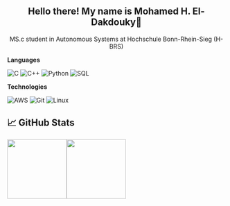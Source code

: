 


<h2 align="center">Hello there! My name is Mohamed H. El-Dakdouky👋</h2>
<p align="center">MS.c student in Autonomous Systems at Hochschule Bonn-Rhein-Sieg (H-BRS)</p>


**Languages**

![C](https://img.shields.io/badge/-C-000?&logo=C)
![C++](https://img.shields.io/badge/-C++-000?&logo=c%2b%2b&logoColor=00599C)
![Python](https://img.shields.io/badge/-Python-000?&logo=python)
![SQL](https://img.shields.io/badge/-SQL-000?&logo=MySQL)


**Technologies**

![AWS](https://img.shields.io/badge/-AWS-000?&logo=Amazon-AWS&logoColor=FF9900)
![Git](https://img.shields.io/badge/-Git-000?&logo=git)
![Linux](https://img.shields.io/badge/-Linux-000?&logo=linux)



<!-- 

## &#x1f4c8; GitHub Stats
<p><img align="left" src="https://github-readme-stats.vercel.app/api/top-langs/?username=MOHAMEDELDAKDOUKY&layout=compact&hide=html" alt="MOHAMEDELDAKDOUKY" /></p>  

[![Mohamed's github stats](https://github-readme-stats.vercel.app/api?username=MOHAMEDELDAKDOUKY)](https://github-readme-stats.vercel.app/api/top-langs/?username=MOHAMEDELDAKDOUKY&hide_title=true&hide_border=true&layout=compact&bg_color=0&theme=graywhit)

![linkedin](https://img.shields.io/badge/LinkedIn-0077B5?style=for-the-badge&logo=linkedin&logoColor=white)

<!-- wi*quL3fcV -->

## &#x1f4c8; GitHub Stats

<a href="#"><img align="" height="137px" src="https://github-readme-stats.vercel.app/api?username=MOHAMEDELDAKDOUKY&hide_title=true&hide_border=true&show_icons=true&include_all_commits=true&line_height=21&bg_color=white&theme=graywhite" /><img align="" height="137px" src="https://github-readme-stats.vercel.app/api/top-langs/?username=MOHAMEDELDAKDOUKY&hide_title=true&hide_border=true&layout=compact&bg_color=white&theme=graywhite" /></a>

